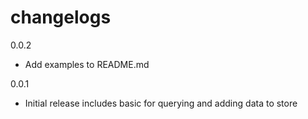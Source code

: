 # changelogs

0.0.2
- Add examples to README.md

0.0.1
- Initial release includes basic for querying and adding data to store
